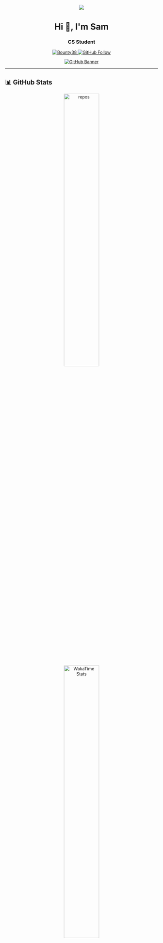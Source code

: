 <p align="center">
  <a href="just a random quote not a link =D">
    <img src="https://quotes-github-readme.vercel.app/api?type=horizontal&theme=radical" />
  </a>
</p>

<h1 align="center">Hi 👋, I'm Sam</h1>
<h3 align="center">CS Student</h3>

<p align="center">
  <a href="https://github.com/Bounty38">
    <img src="https://komarev.com/ghpvc/?username=Bounty38&label=Profile%20views&color=0e75b6&style=flat" alt="Bounty38" />
  </a>
  <a href="https://github.com/Bounty38">
    <img src="https://img.shields.io/github/followers/Bounty38?label=Follow&style=social" alt="GitHub Follow" />
  </a>
</p>

<p align="center">
  <a href="https://github.com/Bounty38">
    <img src="https://github.com/Bounty38/Bounty38/raw/main/github-banner.gif" alt="GitHub Banner" /> <!-- Meant to replace it with banner, but couldn't think of anything =D -->
  </a>
</p>

---

## 📊 GitHub Stats

<p align="center">
  <a href="https://github.com/Bounty38">
    <img align="center" width="48%" src="https://github-contributor-stats.vercel.app/api?username=Bounty38&limit=5&theme=radical&combine_all_yearly_contributions=true" alt="repos" />
  </a>
</p>
<p align="center">
  <a href="https://wakatime.com/@Bounty">
    <img align="center" width="48%" src="https://github-readme-stats.vercel.app/api/wakatime?username=Bounty&show_icons=true&theme=radical" alt="WakaTime Stats" />
  </a>
</p>
<p align="center" style="margin-top: 20px;">
  <a href="https://github.com/Bounty38">
    <img align="center" width="48%" src="https://github-readme-stats.vercel.app/api?username=Bounty38&show_icons=true&theme=radical&locale=en&hide=stars" alt="GitHub Stats" />
  </a>
</p>
<p align="center" style="margin-top: 20px;">
  <a href="https://github.com/Bounty38">
    <img align="center" width="48%" src="https://github-readme-stats.anuraghazra1.vercel.app/api/top-langs/?username=Bounty38&theme=radical&locale=en" alt="Top Languages" />
  </a>
</p>

---

## 🏆 GitHub Trophies

<p align="center">
  <a href="https://github.com/Bounty38">
    <img align="center" src="https://github-profile-trophy.vercel.app/?username=Bounty38&theme=transparent&no-frame=true&no-bg=true&margin-w=4" alt="Trophies" />
  </a>
</p>

---

## 📬 Other Stuff

- [![Email](https://img.shields.io/badge/Email-D14836?logo=gmail&logoColor=white)](mailto:sam.kislitcyn@gmail.com)
- [![LinkedIn](https://img.shields.io/badge/LinkedIn-%230077B5.svg?logo=linkedin&logoColor=white)](https://linkedin.com/in/sam-kislitcyn)
- [![PayPal](https://img.shields.io/badge/PayPal-00457C?logo=paypal&logoColor=white)](https://paypal.me/SiberianSam) 

---
<!--
**Bounty38/Bounty38** is a ✨ _special_ ✨ repository because its `README.md` (this file) appears on your GitHub profile.

Here are some ideas to get you started:

- 🔭 I’m currently working on ...
- 🌱 I’m currently learning ...
- 👯 I’m looking to collaborate on ...
- 🤔 I’m looking for help with ...
- 💬 Ask me about ...
- 📫 How to reach me: ...
- 😄 Pronouns: ...
- ⚡ Fun fact: ...
-->
